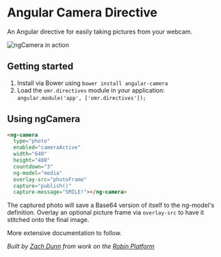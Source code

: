 # Angular Camera Directive

An Angular directive for easily taking pictures from your webcam.

![ngCamera in action](http://onemightyroar.s3.amazonaws.com/github/dalek-camera-example.jpeg)

## Getting started

1. Install via Bower using `bower install angular-camera`
2. Load the `omr.directives` module in your application: `angular.module('app', ['omr.directives']);`

## Using ngCamera

```html
<ng-camera
  type="photo"
  enabled="cameraActive"
  width="640"
  height="480"
  countdown="3"
  ng-model="media"
  overlay-src="photoFrame"
  capture="publish()"
  capture-message="SMILE!"></ng-camera>
```

The captured photo will save a Base64 version of itself to the ng-model's definition. Overlay an optional picture frame via `overlay-src` to have it stitched onto the final image.

More extensive documentation to follow.

_Built by [Zach Dunn](https://github.com/zachdunn) from work on the [Robin Platform](http://getrobin)_

